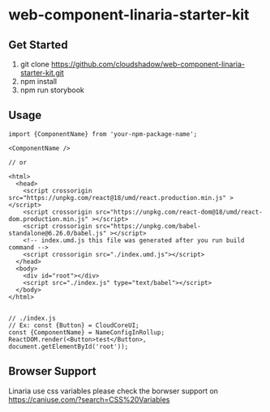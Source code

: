 # web-component-linaria-starter-kit

## Get Started

1. git clone https://github.com/cloudshadow/web-component-linaria-starter-kit.git
2. npm install
3. npm run storybook

## Usage

```
import {ComponentName} from 'your-npm-package-name';

<ComponentName />

// or

<html>
  <head>
    <script crossorigin src="https://unpkg.com/react@18/umd/react.production.min.js" ></script>
    <script crossorigin src="https://unpkg.com/react-dom@18/umd/react-dom.production.min.js" ></script>
    <script crossorigin src="https://unpkg.com/babel-standalone@6.26.0/babel.js" ></script>
    <!-- index.umd.js this file was generated after you run build command -->
    <script crossorigin src="./index.umd.js"></script>
  </head>
  <body>
    <div id="root"></div>
    <script src="./index.js" type="text/babel"></script>
  </body>
</html>


// ./index.js
// Ex: const {Button} = CloudCoreUI;
const {ComponentName} = NameConfigInRollup;
ReactDOM.render(<Button>test</Button>, document.getElementById('root'));
```

## Browser Support

Linaria use css variables please check the borwser support on https://caniuse.com/?search=CSS%20Variables
